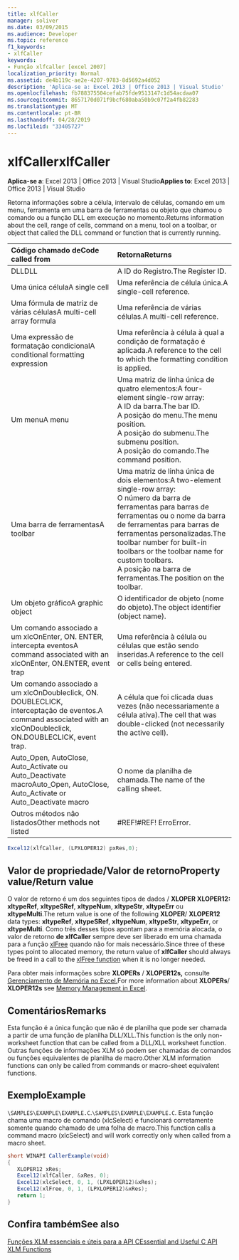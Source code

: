 ```yaml
---
title: xlfCaller
manager: soliver
ms.date: 03/09/2015
ms.audience: Developer
ms.topic: reference
f1_keywords:
- xlfCaller
keywords:
- Função xlfcaller [excel 2007]
localization_priority: Normal
ms.assetid: de4b119c-ae2e-4207-9783-8d5692a4d052
description: 'Aplica-se a: Excel 2013 | Office 2013 | Visual Studio'
ms.openlocfilehash: fb788375504cefab75fde9513147c1d54acdaa07
ms.sourcegitcommit: 8657170d071f9bcf680aba50b9c07f2a4fb82283
ms.translationtype: MT
ms.contentlocale: pt-BR
ms.lasthandoff: 04/28/2019
ms.locfileid: "33405727"
---
```

# <a name="xlfcaller"></a><span data-ttu-id="32e54-104">xlfCaller</span><span class="sxs-lookup"><span data-stu-id="32e54-104">xlfCaller</span></span>

 <span data-ttu-id="32e54-105">**Aplica-se a**: Excel 2013 | Office 2013 | Visual Studio</span><span class="sxs-lookup"><span data-stu-id="32e54-105">**Applies to**: Excel 2013 | Office 2013 | Visual Studio</span></span> 
  
<span data-ttu-id="32e54-106">Retorna informações sobre a célula, intervalo de células, comando em um menu, ferramenta em uma barra de ferramentas ou objeto que chamou o comando ou a função DLL em execução no momento.</span><span class="sxs-lookup"><span data-stu-id="32e54-106">Returns information about the cell, range of cells, command on a menu, tool on a toolbar, or object that called the DLL command or function that is currently running.</span></span>
  
|<span data-ttu-id="32e54-107">**Código chamado de**</span><span class="sxs-lookup"><span data-stu-id="32e54-107">**Code called from**</span></span>|<span data-ttu-id="32e54-108">**Retorna**</span><span class="sxs-lookup"><span data-stu-id="32e54-108">**Returns**</span></span>|
|:-----|:-----|
|<span data-ttu-id="32e54-109">DLL</span><span class="sxs-lookup"><span data-stu-id="32e54-109">DLL</span></span>  <br/> |<span data-ttu-id="32e54-110">A ID do Registro.</span><span class="sxs-lookup"><span data-stu-id="32e54-110">The Register ID.</span></span>  <br/> |
|<span data-ttu-id="32e54-111">Uma única célula</span><span class="sxs-lookup"><span data-stu-id="32e54-111">A single cell</span></span>  <br/> |<span data-ttu-id="32e54-112">Uma referência de célula única.</span><span class="sxs-lookup"><span data-stu-id="32e54-112">A single-cell reference.</span></span>  <br/> |
|<span data-ttu-id="32e54-113">Uma fórmula de matriz de várias células</span><span class="sxs-lookup"><span data-stu-id="32e54-113">A multi-cell array formula</span></span>  <br/> |<span data-ttu-id="32e54-114">Uma referência de várias células.</span><span class="sxs-lookup"><span data-stu-id="32e54-114">A multi-cell reference.</span></span>  <br/> |
|<span data-ttu-id="32e54-115">Uma expressão de formatação condicional</span><span class="sxs-lookup"><span data-stu-id="32e54-115">A conditional formatting expression</span></span>  <br/> |<span data-ttu-id="32e54-116">Uma referência à célula à qual a condição de formatação é aplicada.</span><span class="sxs-lookup"><span data-stu-id="32e54-116">A reference to the cell to which the formatting condition is applied.</span></span>  <br/> |
|<span data-ttu-id="32e54-117">Um menu</span><span class="sxs-lookup"><span data-stu-id="32e54-117">A menu</span></span>  <br/> | <span data-ttu-id="32e54-118">Uma matriz de linha única de quatro elementos:</span><span class="sxs-lookup"><span data-stu-id="32e54-118">A four-element single-row array:</span></span>  <br/>  <span data-ttu-id="32e54-119">A ID da barra.</span><span class="sxs-lookup"><span data-stu-id="32e54-119">The bar ID.</span></span>  <br/>  <span data-ttu-id="32e54-120">A posição do menu.</span><span class="sxs-lookup"><span data-stu-id="32e54-120">The menu position.</span></span>  <br/>  <span data-ttu-id="32e54-121">A posição do submenu.</span><span class="sxs-lookup"><span data-stu-id="32e54-121">The submenu position.</span></span>  <br/>  <span data-ttu-id="32e54-122">A posição do comando.</span><span class="sxs-lookup"><span data-stu-id="32e54-122">The command position.</span></span>  <br/> |
|<span data-ttu-id="32e54-123">Uma barra de ferramentas</span><span class="sxs-lookup"><span data-stu-id="32e54-123">A toolbar</span></span>  <br/> | <span data-ttu-id="32e54-124">Uma matriz de linha única de dois elementos:</span><span class="sxs-lookup"><span data-stu-id="32e54-124">A two-element single-row array:</span></span>  <br/>  <span data-ttu-id="32e54-125">O número da barra de ferramentas para barras de ferramentas ou o nome da barra de ferramentas para barras de ferramentas personalizadas.</span><span class="sxs-lookup"><span data-stu-id="32e54-125">The toolbar number for built-in toolbars or the toolbar name for custom toolbars.</span></span>  <br/>  <span data-ttu-id="32e54-126">A posição na barra de ferramentas.</span><span class="sxs-lookup"><span data-stu-id="32e54-126">The position on the toolbar.</span></span>  <br/> |
|<span data-ttu-id="32e54-127">Um objeto gráfico</span><span class="sxs-lookup"><span data-stu-id="32e54-127">A graphic object</span></span>  <br/> |<span data-ttu-id="32e54-128">O identificador de objeto (nome do objeto).</span><span class="sxs-lookup"><span data-stu-id="32e54-128">The object identifier (object name).</span></span>  <br/> |
|<span data-ttu-id="32e54-129">Um comando associado a um xlcOnEnter, ON. ENTER, intercepta eventos</span><span class="sxs-lookup"><span data-stu-id="32e54-129">A command associated with an xlcOnEnter, ON.ENTER, event trap</span></span>  <br/> |<span data-ttu-id="32e54-130">Uma referência à célula ou células que estão sendo inseridas.</span><span class="sxs-lookup"><span data-stu-id="32e54-130">A reference to the cell or cells being entered.</span></span>  <br/> |
|<span data-ttu-id="32e54-131">Um comando associado a um xlcOnDoubleclick, ON. DOUBLECLICK, interceptação de eventos.</span><span class="sxs-lookup"><span data-stu-id="32e54-131">A command associated with an xlcOnDoubleclick, ON.DOUBLECLICK, event trap.</span></span>  <br/> |<span data-ttu-id="32e54-132">A célula que foi clicada duas vezes (não necessariamente a célula ativa).</span><span class="sxs-lookup"><span data-stu-id="32e54-132">The cell that was double-clicked (not necessarily the active cell).</span></span>  <br/> |
|<span data-ttu-id="32e54-133">Auto_Open, AutoClose, Auto_Activate ou Auto_Deactivate macro</span><span class="sxs-lookup"><span data-stu-id="32e54-133">Auto_Open, AutoClose, Auto_Activate or Auto_Deactivate macro</span></span>  <br/> |<span data-ttu-id="32e54-134">O nome da planilha de chamada.</span><span class="sxs-lookup"><span data-stu-id="32e54-134">The name of the calling sheet.</span></span>  <br/> |
|<span data-ttu-id="32e54-135">Outros métodos não listados</span><span class="sxs-lookup"><span data-stu-id="32e54-135">Other methods not listed</span></span>  <br/> |<span data-ttu-id="32e54-136">#REF!</span><span class="sxs-lookup"><span data-stu-id="32e54-136">#REF!</span></span> <span data-ttu-id="32e54-137">Erro</span><span class="sxs-lookup"><span data-stu-id="32e54-137">Error.</span></span>  <br/> |
   
```cs
Excel12(xlfCaller, (LPXLOPER12) pxRes,0);
```

## <a name="property-valuereturn-value"></a><span data-ttu-id="32e54-138">Valor de propriedade/Valor de retorno</span><span class="sxs-lookup"><span data-stu-id="32e54-138">Property value/Return value</span></span>

<span data-ttu-id="32e54-139">O valor de retorno é um dos seguintes tipos de dados /  **XLOPER XLOPER12:** **xltypeRef**, **xltypeSRef**, **xltypeNum**, **xltypeStr**, **xltypeErr** ou **xltypeMulti**.</span><span class="sxs-lookup"><span data-stu-id="32e54-139">The return value is one of the following **XLOPER**/ **XLOPER12** data types: **xltypeRef**, **xltypeSRef**, **xltypeNum**, **xltypeStr**, **xltypeErr**, or **xltypeMulti**.</span></span> <span data-ttu-id="32e54-140">Como três desses tipos apontam para a memória alocada, o valor de retorno **de xlfCaller** sempre deve ser liberado em uma chamada para a função [xlFree](xlfree.md) quando não for mais necessário.</span><span class="sxs-lookup"><span data-stu-id="32e54-140">Since three of these types point to allocated memory, the return value of **xlfCaller** should always be freed in a call to the [xlFree function](xlfree.md) when it is no longer needed.</span></span> 
  
<span data-ttu-id="32e54-141">Para obter mais informações sobre **XLOPERs** /  **XLOPER12s,** consulte [Gerenciamento de Memória no Excel.](memory-management-in-excel.md)</span><span class="sxs-lookup"><span data-stu-id="32e54-141">For more information about **XLOPERs**/ **XLOPER12s** see [Memory Management in Excel](memory-management-in-excel.md).</span></span>
  
## <a name="remarks"></a><span data-ttu-id="32e54-142">Comentários</span><span class="sxs-lookup"><span data-stu-id="32e54-142">Remarks</span></span>

<span data-ttu-id="32e54-143">Esta função é a única função que não é de planilha que pode ser chamada a partir de uma função de planilha DLL/XLL.</span><span class="sxs-lookup"><span data-stu-id="32e54-143">This function is the only non-worksheet function that can be called from a DLL/XLL worksheet function.</span></span> <span data-ttu-id="32e54-144">Outras funções de informações XLM só podem ser chamadas de comandos ou funções equivalentes de planilha de macro.</span><span class="sxs-lookup"><span data-stu-id="32e54-144">Other XLM information functions can only be called from commands or macro-sheet equivalent functions.</span></span>
  
## <a name="example"></a><span data-ttu-id="32e54-145">Exemplo</span><span class="sxs-lookup"><span data-stu-id="32e54-145">Example</span></span>

 <span data-ttu-id="32e54-146">`\SAMPLES\EXAMPLE\EXAMPLE.C`.</span><span class="sxs-lookup"><span data-stu-id="32e54-146">`\SAMPLES\EXAMPLE\EXAMPLE.C`.</span></span> <span data-ttu-id="32e54-147">Esta função chama uma macro de comando (xlcSelect) e funcionará corretamente somente quando chamado de uma folha de macro.</span><span class="sxs-lookup"><span data-stu-id="32e54-147">This function calls a command macro (xlcSelect) and will work correctly only when called from a macro sheet.</span></span>
  
```cs
short WINAPI CallerExample(void)
{
   XLOPER12 xRes;
   Excel12(xlfCaller, &xRes, 0);
   Excel12(xlcSelect, 0, 1, (LPXLOPER12)&xRes);
   Excel12(xlFree, 0, 1, (LPXLOPER12)&xRes);
   return 1;
}
```

## <a name="see-also"></a><span data-ttu-id="32e54-148">Confira também</span><span class="sxs-lookup"><span data-stu-id="32e54-148">See also</span></span>



[<span data-ttu-id="32e54-149">Funções XLM essenciais e úteis para a API C</span><span class="sxs-lookup"><span data-stu-id="32e54-149">Essential and Useful C API XLM Functions</span></span>](essential-and-useful-c-api-xlm-functions.md)

